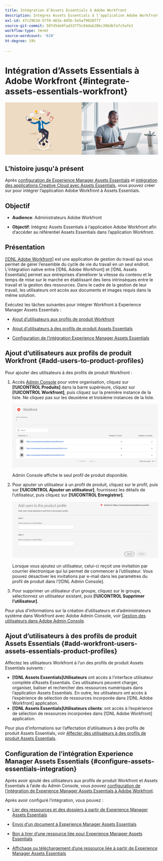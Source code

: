 ```yaml
---
title: Intégration d’Assets Essentials à Adobe Workfront
description: Intégrez Assets Essentials à l’application Adobe Workfront afin d’accéder au référentiel Assets Essentials dans l’application Workfront.
exl-id: 47c2963d-57f0-463e-8d5b-5e5af9928f77
source-git-commit: 507d5de0fad337f5c84dab28bc396dbfa7c5afe1
workflow-type: tm+mt
source-wordcount: '619'
ht-degree: 19%

---
```


# Intégration d’Assets Essentials à Adobe Workfront {#integrate-assets-essentials-workfront}

![Préférence pour changer de thème (sombre ou clair)](assets/cce-workfront.png)

## L&#39;histoire jusqu&#39;à présent

Après [configuration de Experience Manager Assets Essentials](adminster-aem-assets-essentials.md) et [intégration des applications Creative Cloud avec Assets Essentials](integrate-assets-essentials-creative-cloud.md), vous pouvez créer sur pour intégrer l’application Adobe Workfront à Assets Essentials.

## Objectif

* **Audience**: Administrateurs Adobe Workfront

* **Objectif**: Intégrez Assets Essentials à l’application Adobe Workfront afin d’accéder au référentiel Assets Essentials dans l’application Workfront.

## Présentation

[[!DNL Adobe Workfront]](https://www.workfront.com/) est une application de gestion du travail qui vous permet de gérer l’ensemble du cycle de vie du travail en un seul endroit. L’intégration native entre [!DNL Adobe Workfront] et [!DNL Assets Essentials] permet aux entreprises d’améliorer la vitesse du contenu et le temps de mise sur le marché en établissant des liens intrinsèques entre le travail et la gestion des ressources. Dans le cadre de la gestion de leur travail, les utilisateurs ont accès aux documents et images requis dans la même solution.

Exécutez les tâches suivantes pour intégrer Workfront à Experience Manager Assets Essentials :

* [Ajout d’utilisateurs aux profils de produit Workfront](#add-users-to-product-profiles)

* [Ajout d’utilisateurs à des profils de produit Assets Essentials](#add-workfront-users-assets-essentials-product-profiles)

* [Configuration de l’intégration Experience Manager Assets Essentials](#configure-assets-essentials-integration)

## Ajout d’utilisateurs aux profils de produit Workfront {#add-users-to-product-profiles}

Pour ajouter des utilisateurs à des profils de produit Workfront :

1. Accès [Admin Console](https://adminconsole.adobe.com) pour votre organisation, cliquez sur **[!UICONTROL Produits]** dans la barre supérieure, cliquez sur **[!UICONTROL Workfront]**, puis cliquez sur la première instance de la liste. Ne cliquez pas sur les deuxième et troisième instances de la liste.

   ![Profil administrateur Admin Console](assets/workfront-instances.png)

   Admin Console affiche le seul profil de produit disponible.

1. Pour ajouter un utilisateur à un profil de produit, cliquez sur le profil, puis sur **[!UICONTROL Ajouter un utilisateur]**, fournissez les détails de l’utilisateur, puis cliquez sur **[!UICONTROL Enregistrer]**.

   ![Ajouter le profil administrateur des utilisateurs](assets/add-users-workfront.png)

   Lorsque vous ajoutez un utilisateur, celui-ci reçoit une invitation par courrier électronique qui lui permet de commencer à l’utilisateur. Vous pouvez désactiver les invitations par e-mail dans les paramètres du profil de produit dans l’[!DNL Admin Console].

1. Pour supprimer un utilisateur d’un groupe, cliquez sur le groupe, sélectionnez un utilisateur existant, puis **[!UICONTROL Supprimer l’utilisateur]**.

Pour plus d’informations sur la création d’utilisateurs et d’administrateurs système dans Workfront avec Adobe Admin Console, voir [Gestion des utilisateurs dans Adobe Admin Console](https://one.workfront.com/s/document-item?bundleId=the-new-workfront-experience&amp;topicId=Content%2FAdministration_and_Setup%2FAdd_users%2FCreate_and_manage_users%2Fadmin-console.htm&amp;_LANG=enus).

## Ajout d’utilisateurs à des profils de produit Assets Essentials {#add-workfront-users-assets-essentials-product-profiles}

Affectez les utilisateurs Workfront à l’un des profils de produit Assets Essentials suivants :

* **[!DNL Assets Essentials]Utilisateurs** ont accès à l’interface utilisateur complète d’Assets Essentials. Ces utilisateurs peuvent charger, organiser, baliser et rechercher des ressources numériques dans l’application Assets Essentials. En outre, les utilisateurs ont accès à l’expérience de sélection de ressources incorporée dans [!DNL Adobe Workfront] application.
* **[!DNL Assets Essentials]Utilisateurs clients**: ont accès à l’expérience de sélection de ressources incorporées dans [!DNL Adobe Workfront] application.

Pour plus d’informations sur l’affectation d’utilisateurs à des profils de produit Assets Essentials, voir [Affecter des utilisateurs à des profils de produit Assets Essentials](adminster-aem-assets-essentials.md#add-users-to-product-profiles).

## Configuration de l’intégration Experience Manager Assets Essentials {#configure-assets-essentials-integration}

Après avoir ajouté des utilisateurs aux profils de produit Workfront et Assets Essentials à l’aide du Admin Console, vous pouvez [configuration de l’intégration de Experience Manager Assets Essentials à Adobe Workfront](https://one.workfront.com/s/document-item?bundleId=the-new-workfront-experience&amp;topicId=Content%2FDocuments%2FAdobe_Workfront_for_Experience_Manager_Assets_Essentials%2F_workfront-for-aem-asset-essentials.htm).

Après avoir configuré l’intégration, vous pouvez :

* [Lier des ressources et des dossiers à partir de Experience Manager Assets Essentials](https://one.workfront.com/s/document-item?bundleId=the-new-workfront-experience&amp;topicId=Content%2FDocuments%2FAdobe_Workfront_for_Experience_Manager_Assets_Essentials%2Flink-to-aem.htm&amp;_LANG=enus)

* [Envoi d’un document à Experience Manager Assets Essentials](https://one.workfront.com/s/document-item?bundleId=the-new-workfront-experience&amp;topicId=Content%2FDocuments%2FAdobe_Workfront_for_Experience_Manager_Assets_Essentials%2Fsend-to-aem.htm&amp;_LANG=enus)

* [Bon à tirer d’une ressource liée pour Experience Manager Assets Essentials](https://one.workfront.com/s/document-item?bundleId=the-new-workfront-experience&amp;topicId=Content%2FDocuments%2FAdobe_Workfront_for_Experience_Manager_Assets_Essentials%2Fproof-linked-asset-aem.htm)

* [Affichage ou téléchargement d’une ressource liée à partir de Experience Manager Assets Essentials](https://one.workfront.com/s/document-item?bundleId=the-new-workfront-experience&amp;topicId=Content%2FDocuments%2FAdobe_Workfront_for_Experience_Manager_Assets_Essentials%2Fview-download-asset.htm)
